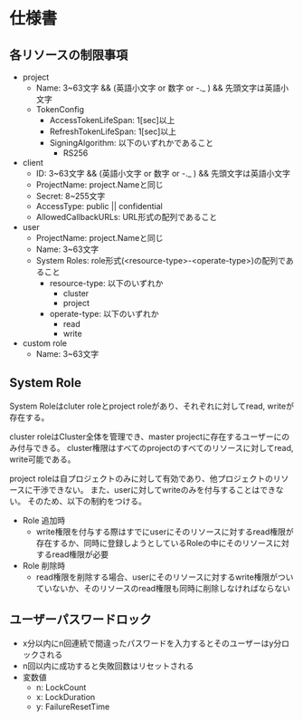 # 仕様書

## 各リソースの制限事項

- project
  - Name: 3~63文字 && (英語小文字 or 数字 or -._ ) && 先頭文字は英語小文字
  - TokenConfig
    - AccessTokenLifeSpan: 1[sec]以上
    - RefreshTokenLifeSpan: 1[sec]以上
    - SigningAlgorithm: 以下のいずれかであること
      - RS256
- client
  - ID: 3~63文字 && (英語小文字 or 数字 or -._ ) && 先頭文字は英語小文字
  - ProjectName: project.Nameと同じ
  - Secret: 8~255文字
  - AccessType: public || confidential
  - AllowedCallbackURLs: URL形式の配列であること
- user
  - ProjectName: project.Nameと同じ
  - Name: 3~63文字
  - System Roles: role形式(\<resource-type\>-\<operate-type\>)の配列であること
    - resource-type: 以下のいずれか
      - cluster
      - project
    - operate-type: 以下のいずれか
      - read
      - write
- custom role
  - Name: 3~63文字

## System Role

System Roleはcluter roleとproject roleがあり、それぞれに対してread, writeが存在する。

cluster roleはCluster全体を管理でき、master projectに存在するユーザーにのみ付与できる。
cluster権限はすべてのprojectのすべてのリソースに対してread, write可能である。

project roleは自プロジェクトのみに対して有効であり、他プロジェクトのリソースに干渉できない。
また、userに対してwriteのみを付与することはできない。
そのため、以下の制約をつける。

- Role 追加時
  - write権限を付与する際はすでにuserにそのリソースに対するread権限が存在するか、同時に登録しようとしているRoleの中にそのリソースに対するread権限が必要
- Role 削除時
  - read権限を削除する場合、userにそのリソースに対するwrite権限がついていないか、そのリソースのread権限も同時に削除しなければならない

## ユーザーパスワードロック

- x分以内にn回連続で間違ったパスワードを入力するとそのユーザーはy分ロックされる
- n回以内に成功すると失敗回数はリセットされる
- 変数値
  - n: LockCount
  - x: LockDuration
  - y: FailureResetTime
